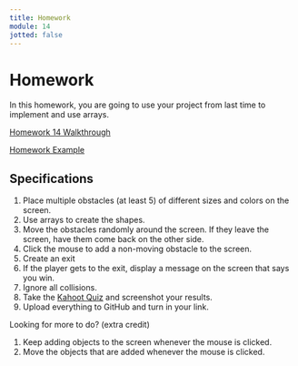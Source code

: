 ```yaml
---
title: Homework
module: 14
jotted: false
---
```


# Homework

In this homework, you are going to use your project from last time to implement and use arrays.

<a href="//youtu.be/0ChP01lq20M" data-lity>Homework 14 Walkthrough</a>

<a href="https://github.com/Montana-Media-Arts/120_CreativeCoding1-Fall2023-Samples/tree/main/Homework%2015" target="_blank">Homework Example</a>

## Specifications

1. Place multiple obstacles (at least 5) of different sizes and colors on the screen.
2. Use arrays to create the shapes.
3. Move the obstacles randomly around the screen.  If they leave the screen, have them come back on the other side.
4. Click the mouse to add a non-moving obstacle to the screen.
5. Create an exit
6. If the player gets to the exit, display a message on the screen that says you win.
7. Ignore all collisions.
8. Take the <a href="https://kahoot.it/challenge/08272077?challenge-id=84387498-97d5-4d82-ae4e-eabb1c94cf58_1700805297651" target="_blank">Kahoot Quiz</a> and screenshot your results.
9. Upload everything to GitHub and turn in your link.

Looking for more to do? (extra credit)

1. Keep adding objects to the screen whenever the mouse is clicked.
2. Move the objects that are added whenever the mouse is clicked.